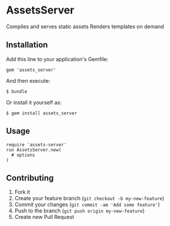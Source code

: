 # AssetsServer

  Compiles and serves static assets
  Renders templates on demand


## Installation

Add this line to your application's Gemfile:

    gem 'assets_server'

And then execute:

    $ bundle

Or install it yourself as:

    $ gem install assets_server

## Usage

    require 'assets-server'
    run AssetsServer.new(
      # options
    )

## Contributing

1. Fork it
2. Create your feature branch (`git checkout -b my-new-feature`)
3. Commit your changes (`git commit -am 'Add some feature'`)
4. Push to the branch (`git push origin my-new-feature`)
5. Create new Pull Request
